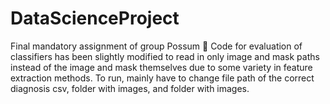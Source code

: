﻿# DataScienceProject
Final mandatory assignment of group Possum 🦡
Code for evaluation of classifiers has been slightly modified to read in only image and mask paths instead of the image and mask themselves due to some variety in feature extraction methods. To run, mainly have to change file path of the correct diagnosis csv, folder with images, and folder with images.
